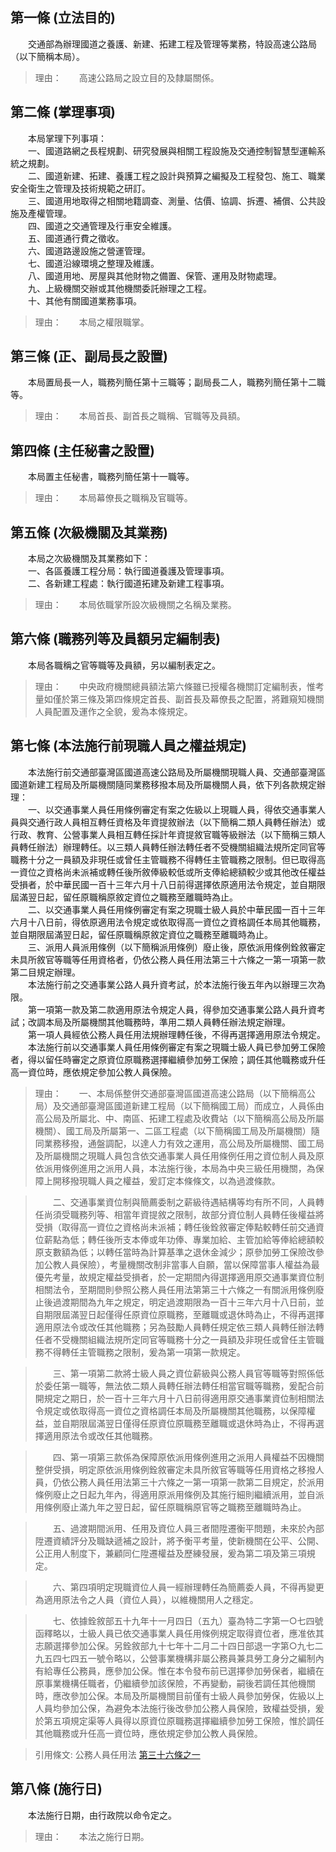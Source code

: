 第一條 (立法目的)
-----------------
　　交通部為辦理國道之養護、新建、拓建工程及管理等業務，特設高速公路局（以下簡稱本局）。  
> 理由：　　高速公路局之設立目的及隸屬關係。



第二條 (掌理事項)
-----------------
　　本局掌理下列事項：  
　　一、國道路網之長程規劃、研究發展與相關工程設施及交通控制智慧型運輸系統之規劃。  
　　二、國道新建、拓建、養護工程之設計與預算之編擬及工程發包、施工、職業安全衛生之管理及技術規範之研訂。  
　　三、國道用地取得之相關地籍調查、測量、估價、協調、拆遷、補償、公共設施及產權管理。  
　　四、國道之交通管理及行車安全維護。  
　　五、國道通行費之徵收。  
　　六、國道路邊設施之營運管理。  
　　七、國道沿線環境之整理及維護。  
　　八、國道用地、房屋與其他財物之備置、保管、運用及財物處理。  
　　九、上級機關交辦或其他機關委託辦理之工程。  
　　十、其他有關國道業務事項。  
> 理由：　　本局之權限職掌。



第三條 (正、副局長之設置)
-------------------------
　　本局置局長一人，職務列簡任第十三職等；副局長二人，職務列簡任第十二職等。  
> 理由：　　本局首長、副首長之職稱、官職等及員額。



第四條 (主任秘書之設置)
-----------------------
　　本局置主任秘書，職務列簡任第十一職等。  
> 理由：　　本局幕僚長之職稱及官職等。



第五條 (次級機關及其業務)
-------------------------
　　本局之次級機關及其業務如下：  
　　一、各區養護工程分局：執行國道養護及管理事項。  
　　二、各新建工程處：執行國道拓建及新建工程事項。  
> 理由：　　本局依職掌所設次級機關之名稱及業務。



第六條 (職務列等及員額另定編制表)
---------------------------------
　　本局各職稱之官等職等及員額，另以編制表定之。  
> 理由：　　中央政府機關總員額法第六條雖已授權各機關訂定編制表，惟考量如僅於第三條及第四條規定首長、副首長及幕僚長之配置，將難窺知機關人員配置及運作之全貌，爰為本條規定。



第七條 (本法施行前現職人員之權益規定)
-------------------------------------
　　本法施行前交通部臺灣區國道高速公路局及所屬機關現職人員、交通部臺灣區國道新建工程局及所屬機關隨同業務移撥本局及所屬機關人員，依下列各款規定辦理：  
　　一、以交通事業人員任用條例審定有案之佐級以上現職人員，得依交通事業人員與交通行政人員相互轉任資格及年資提敘辦法（以下簡稱二類人員轉任辦法）或行政、教育、公營事業人員相互轉任採計年資提敘官職等級辦法（以下簡稱三類人員轉任辦法）辦理轉任。以三類人員轉任辦法轉任者不受機關組織法規所定同官等職務十分之一員額及非現任或曾任主管職務不得轉任主管職務之限制。但已取得高一資位之資格尚未派補或轉任後所敘俸級較低或所支俸給總額較少或其他改任權益受損者，於中華民國一百十三年六月十八日前得選擇依原適用法令規定，並自期限屆滿翌日起，留任原職稱原敘定資位之職務至離職時為止。  
　　二、以交通事業人員任用條例審定有案之現職士級人員於中華民國一百十三年六月十八日前，得依原適用法令規定或依取得高一資位之資格調任本局其他職務，並自期限屆滿翌日起，留任原職稱原敘定資位之職務至離職時為止。  
　　三、派用人員派用條例（以下簡稱派用條例）廢止後，原依派用條例銓敘審定未具所敘官等職等任用資格者，仍依公務人員任用法第三十六條之一第一項第一款第二目規定辦理。  
　　本法施行前之交通事業公路人員升資考試，於本法施行後五年內以辦理三次為限。  
　　第一項第一款及第二款適用原法令規定人員，得參加交通事業公路人員升資考試；改調本局及所屬機關其他職務時，準用二類人員轉任辦法規定辦理。  
　　第一項人員經依公務人員任用法規辦理轉任後，不得再選擇適用原法令規定。  
　　本法施行前以交通事業人員任用條例審定有案之現職士級人員已參加勞工保險者，得以留任時審定之原資位原職務選擇繼續參加勞工保險；調任其他職務或升任高一資位時，應依規定參加公教人員保險。  
> 理由：　　一、本局係整併交通部臺灣區國道高速公路局（以下簡稱高公局）及交通部臺灣區國道新建工程局（以下簡稱國工局）而成立，人員係由高公局及所屬北、中、南區、拓建工程處及收費站（以下簡稱高公局及所屬機關）、國工局及所屬第一、二區工程處（以下簡稱國工局及所屬機關）隨同業務移撥，通盤調配，以達人力有效之運用，高公局及所屬機關、國工局及所屬機關之現職人員包含依交通事業人員任用條例任用之資位制人員及原依派用條例進用之派用人員，本法施行後，本局為中央三級任用機關，為保障上開移撥現職人員之權益，爰訂定本條條文，以為過渡條款。

> 　　二、交通事業資位制與簡薦委制之薪級待遇結構等均有所不同，人員轉任尚須受職務列等、相當年資提敘之限制，故部分資位制人員轉任後權益將受損（取得高一資位之資格尚未派補；轉任後銓敘審定俸點較轉任前交通資位薪點為低；轉任後所支本俸或年功俸、專業加給、主管加給等俸給總額較原支數額為低；以轉任當時為計算基準之退休金減少；原參加勞工保險改參加公教人員保險），考量機關改制非當事人自願，當以保障當事人權益為最優先考量，故規定權益受損者，於一定期間內得選擇適用原交通事業資位制相關法令，至期間則參照公務人員任用法第第三十六條之一有關派用條例廢止後過渡期間為九年之規定，明定過渡期限為一百十三年六月十八日前，並自期限屆滿翌日起僅得任原資位原職務，至離職或退休時為止，不得再選擇適用原法令或改任其他職務；另為鼓勵人員轉任規定依三類人員轉任辦法轉任者不受機關組織法規所定同官等職務十分之一員額及非現任或曾任主管職務不得轉任主管職務之限制，爰為第一項第一款規定。

> 　　三、第一項第二款將士級人員之資位薪級與公務人員官等職等對照係低於委任第一職等，無法依二類人員轉任辦法轉任相當官職等職務，爰配合前開規定之期日，於一百十三年六月十八日前得適用原交通事業資位制相關法令規定或依取得高一資位之資格調任本局及所屬機關其他職務，以保障權益，並自期限屆滿翌日僅得任原資位原職務至離職或退休時為止，不得再選擇適用原法令或改任其他職務。

> 　　四、第一項第三款係為保障原依派用條例進用之派用人員權益不因機關整併受損，明定原依派用條例銓敘審定未具所敘官等職等任用資格之移撥人員，仍依公務人員任用法第三十六條之一第一項第一款第二目規定，於派用條例廢止之日起九年內，得適用原派用條例及其施行細則繼續派用，並自派用條例廢止滿九年之翌日起，留任原職稱原官等之職務至離職時為止。

> 　　五、過渡期間派用、任用及資位人員三者間陞遷衡平問題，未來於內部陞遷資績評分及職缺遞補之設計，將予衡平考量，使新機關在公平、公開、公正用人制度下，兼顧同仁陞遷權益及歷練發展，爰為第二項及第三項規定。

> 　　六、第四項明定現職資位人員一經辦理轉任為簡薦委人員，不得再變更為適用原法令之人員（資位人員），以維機關用人之穩定。

> 　　七、依據銓敘部五十九年十一月四日（五九）臺為特二字第一○七四號函釋略以，士級人員已依交通事業人員任用條例規定取得資位者，應准依其志願選擇參加公保。另銓敘部九十七年十二月二十四日部退一字第○九七二九五四七四五一號令略以，公營事業機構非屬公務員兼具勞工身分之編制內有給專任公務員，應參加公保。惟在本令發布前已選擇參加勞保者，繼續在原事業機構任職者，仍繼續參加該保險，不再變動，嗣後若調任其他機關時，應改參加公保。本局及所屬機關目前僅有士級人員參加勞保，佐級以上人員均參加公保，為避免本法施行後改參加公務人員保險，致權益受損，爰於第五項規定渠等人員得以原資位原職務選擇繼續參加勞工保險，惟於調任其他職務或升任高一資位時，應依規定參加公教人員保險。

> 引用條文: 公務人員任用法 [第三十六條之一](4617#第三十六條之一)



第八條 (施行日)
---------------
　　本法施行日期，由行政院以命令定之。  
> 理由：　　本法之施行日期。